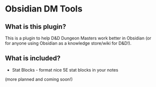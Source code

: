 # Obsidian DM Tools

## What is this plugin?
This is a plugin to help D&D Dungeon Masters work better in Obsidian (or for anyone using Obsidian as a knowledge store/wiki for D&D!).

## What is included?

- Stat Blocks - format nice 5E stat blocks in your notes

(more planned and coming soon!)